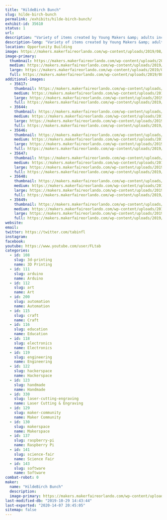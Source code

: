 ```yaml
---
title: "HildeBirch Bunch"
slug: hilde-birch-bunch
permalink: /exhibits/hilde-birch-bunch/
exhibit-id: 35610
status: 1
url: 
description: "Variety of items created by Young Makers &amp; adults including 3d printing, electronics, artwork, coding demos, cardboard construction, and more."
description-long: "Variety of items created by Young Makers &amp; adults including 3d printing, electronics, artwork, coding demos, cardboard construction, and more."
location: Opportunity Building
image: https://makers.makerfaireorlando.com/wp-content/uploads/2019/08/45820084_10156851916164727_6746136480793493504_o-1-1024x768.jpg
image-primary:
  thumbnail: https://makers.makerfaireorlando.com/wp-content/uploads/2019/08/45820084_10156851916164727_6746136480793493504_o-1-150x150.jpg
  medium: https://makers.makerfaireorlando.com/wp-content/uploads/2019/08/45820084_10156851916164727_6746136480793493504_o-1-300x225.jpg
  large: https://makers.makerfaireorlando.com/wp-content/uploads/2019/08/45820084_10156851916164727_6746136480793493504_o-1-1024x768.jpg
  full: https://makers.makerfaireorlando.com/wp-content/uploads/2019/08/45820084_10156851916164727_6746136480793493504_o-1.jpg
additional-images:
  - 35617:
    thumbnail: https://makers.makerfaireorlando.com/wp-content/uploads/2019/08/67692285_10157481735224727_6505829401270157312_o-1-150x150.jpg
    medium: https://makers.makerfaireorlando.com/wp-content/uploads/2019/08/67692285_10157481735224727_6505829401270157312_o-1-300x300.jpg
    large: https://makers.makerfaireorlando.com/wp-content/uploads/2019/08/67692285_10157481735224727_6505829401270157312_o-1-1024x1024.jpg
    full: https://makers.makerfaireorlando.com/wp-content/uploads/2019/08/67692285_10157481735224727_6505829401270157312_o-1.jpg
  - 35644:
    thumbnail: https://makers.makerfaireorlando.com/wp-content/uploads/2019/08/65947945_10157427246909727_7991811596613582848_o-150x150.jpg
    medium: https://makers.makerfaireorlando.com/wp-content/uploads/2019/08/65947945_10157427246909727_7991811596613582848_o-300x300.jpg
    large: https://makers.makerfaireorlando.com/wp-content/uploads/2019/08/65947945_10157427246909727_7991811596613582848_o-1024x1024.jpg
    full: https://makers.makerfaireorlando.com/wp-content/uploads/2019/08/65947945_10157427246909727_7991811596613582848_o.jpg
  - 35646:
    thumbnail: https://makers.makerfaireorlando.com/wp-content/uploads/2019/08/47320419_10156904835529727_5663146608657694720_o-150x150.jpg
    medium: https://makers.makerfaireorlando.com/wp-content/uploads/2019/08/47320419_10156904835529727_5663146608657694720_o-300x300.jpg
    large: https://makers.makerfaireorlando.com/wp-content/uploads/2019/08/47320419_10156904835529727_5663146608657694720_o-1024x1024.jpg
    full: https://makers.makerfaireorlando.com/wp-content/uploads/2019/08/47320419_10156904835529727_5663146608657694720_o.jpg
  - 35647:
    thumbnail: https://makers.makerfaireorlando.com/wp-content/uploads/2019/08/30052430_10156317115264727_3227402258247721883_o-150x150.jpg
    medium: https://makers.makerfaireorlando.com/wp-content/uploads/2019/08/30052430_10156317115264727_3227402258247721883_o-300x225.jpg
    large: https://makers.makerfaireorlando.com/wp-content/uploads/2019/08/30052430_10156317115264727_3227402258247721883_o-1024x767.jpg
    full: https://makers.makerfaireorlando.com/wp-content/uploads/2019/08/30052430_10156317115264727_3227402258247721883_o.jpg
  - 35648:
    thumbnail: https://makers.makerfaireorlando.com/wp-content/uploads/2019/08/20046759_10155519137764727_6323492933135817083_n-150x150.jpg
    medium: https://makers.makerfaireorlando.com/wp-content/uploads/2019/08/20046759_10155519137764727_6323492933135817083_n-225x300.jpg
    large: https://makers.makerfaireorlando.com/wp-content/uploads/2019/08/20046759_10155519137764727_6323492933135817083_n.jpg
    full: https://makers.makerfaireorlando.com/wp-content/uploads/2019/08/20046759_10155519137764727_6323492933135817083_n.jpg
  - 35649:
    thumbnail: https://makers.makerfaireorlando.com/wp-content/uploads/2019/08/52422183_10157087418439727_9030429650513297408_o-1-150x150.jpg
    medium: https://makers.makerfaireorlando.com/wp-content/uploads/2019/08/52422183_10157087418439727_9030429650513297408_o-1-300x300.jpg
    large: https://makers.makerfaireorlando.com/wp-content/uploads/2019/08/52422183_10157087418439727_9030429650513297408_o-1-1024x1024.jpg
    full: https://makers.makerfaireorlando.com/wp-content/uploads/2019/08/52422183_10157087418439727_9030429650513297408_o-1.jpg
website: 
email: 
twitter: https://twitter.com/tabinfl
instagram: 
facebook: 
youtube: https://www.youtube.com/user/FLtab
categories:
  - id: 108
    slug: 3d-printing
    name: 3D Printing
  - id: 111
    slug: arduino
    name: Arduino
  - id: 112
    slug: art
    name: Art
  - id: 200
    slug: automation
    name: Automation
  - id: 115
    slug: craft
    name: Craft
  - id: 116
    slug: education
    name: Education
  - id: 118
    slug: electronics
    name: Electronics
  - id: 119
    slug: engineering
    name: Engineering
  - id: 122
    slug: hackerspace
    name: Hackerspace
  - id: 123
    slug: handmade
    name: Handmade
  - id: 330
    slug: laser-cutting-engraving
    name: Laser Cutting & Engraving
  - id: 129
    slug: maker-community
    name: Maker Community
  - id: 130
    slug: makerspace
    name: Makerspace
  - id: 137
    slug: raspberry-pi
    name: Raspberry Pi
  - id: 141
    slug: science-fair
    name: Science Fair
  - id: 143
    slug: software
    name: Software
combat-robot: 0
maker:
  name: "HildeBirch Bunch"
  description:
  image-primary: https://makers.makerfaireorlando.com/wp-content/uploads/2019/08/57068569_10157222299064727_7706636900714414080_o-1024x641.jpg
last-modified-db: "2019-10-29 14:43:44"
last-exported: "2020-14-07 20:45:05"
sitemap: false
---
```

